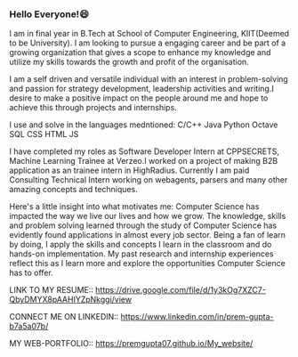 ### Hello Everyone!😄

<!--
**premgupta07/premgupta07** is a ✨ _special_ ✨ repository because its `README.md` (this file) appears on your GitHub profile.

Here are some ideas to get you started:

- 🔭 I’m currently working on ...
- 🌱 I’m currently learning ...
- 👯 I’m looking to collaborate on ...
- 🤔 I’m looking for help with ...
- 💬 Ask me about ...
- 📫 How to reach me: ...
- 😄 Pronouns: ...
- ⚡ Fun fact: ...
-->
I am in final year in B.Tech at School of Computer Engineering, KIIT(Deemed to be University). I am looking to pursue a engaging career and be part of a growing organization that gives a scope to enhance my knowledge and utilize my skills towards the growth and profit of the organisation.

I am a self driven and versatile individual with an interest in problem-solving and passion for strategy development, leadership activities and writing.I desire to make a positive impact on the people around me and hope to achieve this through projects and internships.

I use and solve in the languages medntioned:
C/C++	Java  Python 	Octave	SQL		CSS		HTML  JS

I have completed my roles as Software Developer Intern at CPPSECRETS, Machine Learning Trainee at Verzeo.I worked on a project of making B2B application as an trainee intern in HighRadius. Currently I am paid Consulting Technical Intern working on webagents, parsers and many other amazing concepts and techniques.

Here's a little insight into what motivates me:
Computer Science has impacted the way we live our lives and how we grow. The knowledge, skills and problem solving learned through the study of Computer Science has evidently found applications in almost every job sector. Being a fan of learn by doing, I apply the skills and concepts I learn in the classroom and do hands-on implementation. My past research and internship experiences reflect this as I learn more and explore the opportunities Computer Science has to offer.

LINK TO MY RESUME:: https://drive.google.com/file/d/1y3kOg7XZC7-QbyDMYX8pAAHIYZpNkggi/view

CONNECT ME ON LINKEDIN:: https://www.linkedin.com/in/prem-gupta-b7a5a07b/

MY WEB-PORTFOLIO:: https://premgupta07.github.io/My_website/
